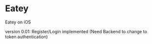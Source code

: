 # Eatey
Eatey on iOS

version 0.01:
Register/Login implemented (Need Backend to change to token authentication)
